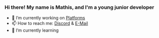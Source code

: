 ### Hi there! My name is Mathis, and I'm a young junior developer

- 🔭 I’m currently working on [Platforms](https://neldox.tech)
- 📫 How to reach me: [Discord](https://discord.com/users/938588350942707783) & [E-Mail](mailto:contact@neldox.tech)
- 🌱 I’m currently learning
